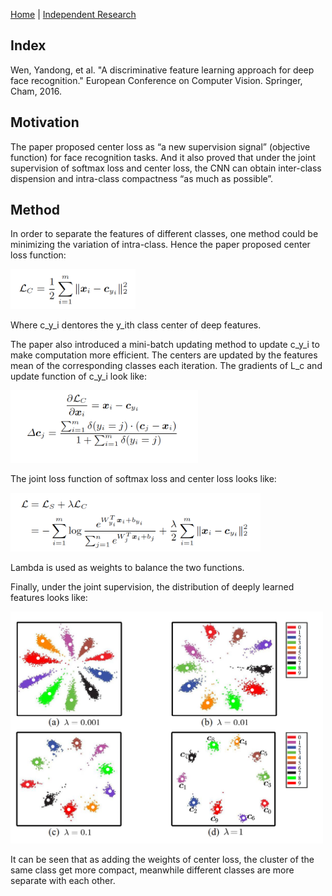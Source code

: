 [Home](https://clojia.github.io/) | [Independent Research](https://clojia.github.io/independent_research/) 

## Index
Wen, Yandong, et al. "A discriminative feature learning approach for deep face recognition." European Conference on Computer Vision. Springer, Cham, 2016.

## Motivation
The paper proposed center loss as “a new supervision signal” (objective function) for face recognition tasks. And it also proved that under the joint supervision of softmax loss and center loss, the CNN can obtain inter-class dispension and intra-class compactness “as much as possible”.

## Method

In order to separate the features of different classes, one method could be minimizing the variation of intra-class. Hence the paper proposed center loss function:

<img src="images/center-loss-func.png" width="200"> 

Where c_y_i dentores the y_ith class center of deep features.

The paper also introduced a mini-batch updating method to update c_y_i to make computation more efficient. The centers are updated by the features mean of the corresponding classes each iteration. The gradients of L_c and update function of c_y_i look like:

<img src="images/center-loss-update.png" width="300"> 


The joint loss function of softmax loss and center loss looks like:

<img src="images/center-loss-joint-func.png" width="400"> 

Lambda is used as weights to balance the two functions.

Finally, under the joint supervision, the distribution of deeply learned features looks like:

<img src="images/center-loss.png" width="500"> 


It can be seen that as adding the weights of center loss, the cluster of the same class get more compact, meanwhile different classes are more separate with each other.
